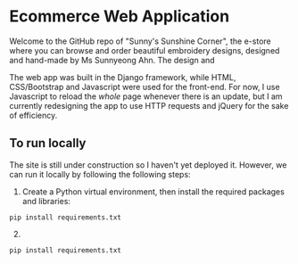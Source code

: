 # Ecommerce Web Application

Welcome to the GitHub repo of "Sunny's Sunshine Corner", the e-store where you can browse and order beautiful embroidery designs, designed and hand-made by Ms Sunnyeong Ahn.
The design and 

The web app was built in the Django framework, while HTML, CSS/Bootstrap and Javascript were used for the front-end. For now, I use Javascript to reload the *whole* page whenever there is an update, but I am currently redesigning the app to use HTTP requests and jQuery for the sake of efficiency.


## To run locally
The site is still under construction so I haven't yet deployed it. However, we can run it locally by following the following steps:

1. Create a Python virtual environment, then install the required packages and libraries:
```
pip install requirements.txt
```

2. 
```
pip install requirements.txt
```
